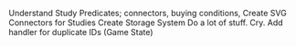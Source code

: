Understand Study Predicates; connectors, buying conditions, 
Create SVG Connectors for Studies
Create Storage System
Do a lot of stuff. Cry.
Add handler for duplicate IDs (Game State)